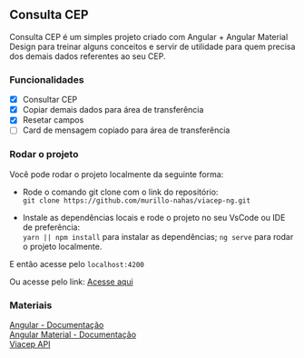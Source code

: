 ## Consulta CEP 

Consulta CEP é um simples projeto criado com Angular + Angular Material Design para treinar alguns conceitos e servir de utilidade para quem precisa dos demais dados referentes ao seu CEP.

### Funcionalidades

- [x] Consultar CEP
- [x] Copiar demais dados para área de transferência
- [x] Resetar campos
- [ ] Card de mensagem copiado para área de transferência

### Rodar o projeto

Você pode rodar o projeto localmente da seguinte forma:

- Rode o comando git clone com o link do repositório: <br/>
`git clone https://github.com/murillo-nahas/viacep-ng.git`


- Instale as dependências locais e rode o projeto no seu VsCode ou IDE de preferência: <br/>
`yarn || npm install` para instalar as dependências; 
`ng serve` para rodar o projeto localmente.

E então acesse pelo `localhost:4200`

Ou acesse pelo link:
[Acesse aqui](https://consulta-cep-two.vercel.app/get-cep)

### Materiais

[Angular - Documentação](https://angular.io/) <br> 
[Angular Material - Documentação](https://material.angular.io/) <br>
[Viacep API](https://viacep.com.br/)
